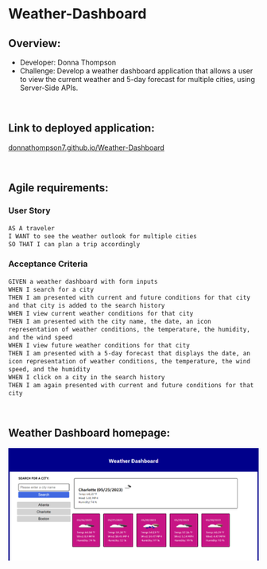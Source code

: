 # Weather-Dashboard

## Overview:
* Developer: Donna Thompson
* Challenge: Develop a weather dashboard application that allows a user to view the current weather and 5-day forecast for multiple cities, using Server-Side APIs.

<br/>

## Link to deployed application:
[donnathompson7.github.io/Weather-Dashboard](https://donnathompson7.github.io/Weather-Dashboard)

<br/>
 
## Agile requirements:
### User Story

```
AS A traveler
I WANT to see the weather outlook for multiple cities
SO THAT I can plan a trip accordingly
```


### Acceptance Criteria

```
GIVEN a weather dashboard with form inputs
WHEN I search for a city
THEN I am presented with current and future conditions for that city and that city is added to the search history
WHEN I view current weather conditions for that city
THEN I am presented with the city name, the date, an icon representation of weather conditions, the temperature, the humidity, and the wind speed
WHEN I view future weather conditions for that city
THEN I am presented with a 5-day forecast that displays the date, an icon representation of weather conditions, the temperature, the wind speed, and the humidity
WHEN I click on a city in the search history
THEN I am again presented with current and future conditions for that city
```

<br/>

## Weather Dashboard homepage:
![Weather Dashboard](./assets/images/weather_dashboard_screenshot.png)
